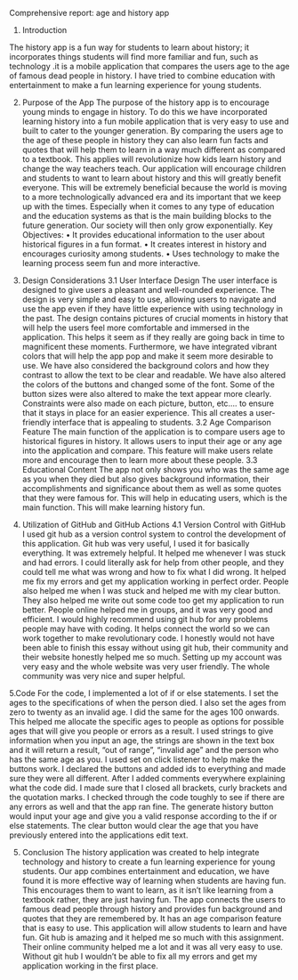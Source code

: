 Comprehensive report: age and history app
1. Introduction

The history app is a fun way for students to learn about history; it incorporates things students will find more familiar and fun, such as technology .it is a mobile application that compares the users age to the age of famous dead people in history. I have tried to combine education with entertainment to make a fun learning experience for young students. 

2. Purpose of the App
The purpose of the history app is to encourage young minds to engage in history. To do this we have incorporated learning history into a fun mobile application that is very easy to use and built to cater to the younger generation. By comparing the users age to the age of these people in history they can also learn fun facts and quotes that will help them to learn in a way much different as compared to a textbook. This applies will revolutionize how kids learn history and change the way teachers teach. Our application will encourage children and students to want to learn about history and this will greatly benefit everyone. This will be extremely beneficial because the world is moving to a more technologically advanced era and its important that we keep up with the times. Especially when it comes to any type of education and the education systems as that is the main building blocks to the future generation. Our society will then only grow exponentially.
Key Objectives:
•	It provides educational information to the user about historical figures in a fun format.
•	It creates interest in history and encourages curiosity among students.
•	Uses technology to make the learning process seem fun and more interactive.


3. Design Considerations
3.1 User Interface Design
The user interface is designed to give users a pleasant and well-rounded experience. The design is very simple and easy to use, allowing users to navigate and use the app even if they have little experience with using technology in the past. The design contains pictures of crucial moments in history that will help the users feel more comfortable and immersed in the application. This helps it seem as if they really are going back in time to magnificent these moments.  Furthermore, we have integrated vibrant colors that will help the app pop and make it seem more desirable to use.  We have also considered the background colors and how they contrast to allow the text to be clear and readable. We have also altered the colors of the buttons and changed some of the font. Some of the button sizes were also altered to make the text appear more clearly. Constraints were also made on each picture, button, etc.… to ensure that it stays in place for an easier experience. This all creates a user-friendly interface that is appealing to students.
3.2 Age Comparison Feature
The main function of the application is to compare users age to historical figures in history. It allows users to input their age or any age into the application and compare. This feature will make users relate more and encourage then to learn more about these people. 
3.3 Educational Content
The app not only shows you who was the same age as you when they died but also gives background information, their accomplishments and significance about them as well as some quotes that they were famous for. This will help in educating users, which is the main function. This will make learning history fun. 

4. Utilization of GitHub and GitHub Actions
4.1 Version Control with GitHub
I used git hub as a version control system to control the development of this application. Git hub was very useful, I used it for basically everything. It was extremely helpful. It helped me whenever I was stuck and had errors. I could literally ask for help from other people, and they could tell me what was wrong and how to fix what I did wrong. It helped me fix my errors and get my application working in perfect order. People also helped me when I was stuck and helped me with my clear button. They also helped me write out some code too get my application to run better. People online helped me in groups, and it was very good and efficient. I would highly recommend using git hub for any problems people may have with coding. It helps connect the world so we can work together to make revolutionary code. I honestly would not have been able to finish this essay without using git hub, their community and their website honestly helped me so much. Setting up my account was very easy and the whole website was very user friendly. The whole community was very nice and super helpful. 

5.Code
For the code, I implemented a lot of if or else statements. I set the ages to the specifications of when the person died. I also set the ages from zero to twenty as an invalid age. I did the same for the ages 100 onwards. This helped me allocate the specific ages to people as options for possible ages that will give you people or errors as a result. I used strings to give information when you input an age, the strings are shown in the text box and it will return a result, “out of range”, “invalid age” and the person who has the same age as you. I used set on click listener to help make the buttons work. I declared the buttons and added ids to everything and made sure they were all different. After I added comments everywhere explaining what the code did. I made sure that I closed all brackets, curly brackets and the quotation marks. I checked through the code toughly to see if there are any errors as well and that the app ran fine. The generate history button would input your age and give you a valid response according to the if or else statements. The clear button would clear the age that you have previously entered into the applications edit text.

5. Conclusion
The history application was created to help integrate technology and history to create a fun learning experience for young students. Our app combines entertainment and education, we have found it is more effective way of learning when students are having fun. This encourages them to want to learn, as it isn’t like learning from a textbook rather, they are just having fun. The app connects the users to famous dead people through history and provides fun background and quotes that they are remembered by. It has an age comparison feature that is easy to use.  This application will allow students to learn and have fun. Git hub is amazing and it helped me so much with this assignment. Their online community helped me a lot and it was all very easy to use. Without git hub I wouldn’t be able to fix all my errors and get my application working in the first place. 


